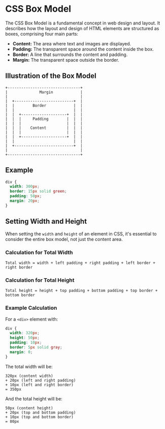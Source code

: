 # CSS Box Model
The CSS Box Model is a fundamental concept in web design and layout. It describes how the layout and design of HTML elements are structured as boxes, comprising four main parts:
- **Content:** The area where text and images are displayed.
- **Padding:** The transparent space around the content inside the box.
- **Border:** A line that surrounds the content and padding.
- **Margin:** The transparent space outside the border.

## Illustration of the Box Model

```
+--------------------------------+
|              Margin            |
|                                |
|  +--------------------------+  |
|  |        Border            |  |
|  |                          |  |
|  |  +--------------------+  |  |
|  |  |     Padding        |  |  |
|  |  |                    |  |  |
|  |  |    Content         |  |  |
|  |  |                    |  |  |
|  |  +--------------------+  |  |
|  |                          |  |
|  +--------------------------+  |
|                                |
+--------------------------------+
```

## Example

```css
div {
  width: 300px;
  border: 15px solid green;
  padding: 50px;
  margin: 20px;
}
```

## Setting Width and Height

When setting the `width` and `height` of an element in CSS, it's essential to consider the entire box model, not just the content area.

### Calculation for Total Width

```
Total width = width + left padding + right padding + left border + right border
```

### Calculation for Total Height

```
Total height = height + top padding + bottom padding + top border + bottom border
```

### Example Calculation

For a `<div>` element with:

```css
div {
  width: 320px;
  height: 50px;
  padding: 10px;
  border: 5px solid gray;
  margin: 0;
}
```

The total width will be:

```
320px (content width)
+ 20px (left and right padding)
+ 10px (left and right border)
= 350px
```

And the total height will be:

```
50px (content height)
+ 20px (top and bottom padding)
+ 10px (top and bottom border)
= 80px
```

